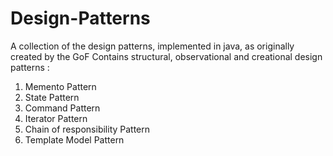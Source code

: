 # Design-Patterns
A collection of the design patterns, implemented in java, as originally created by the GoF
Contains structural, observational and creational design patterns :

1. Memento Pattern
2. State Pattern
3. Command Pattern
4. Iterator Pattern
5. Chain of responsibility Pattern
6. Template Model Pattern

